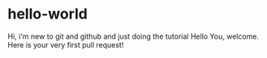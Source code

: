 # hello-world
Hi, i'm new to git and github and just doing the tutorial
Hello You, welcome.
Here is your very first pull request!
